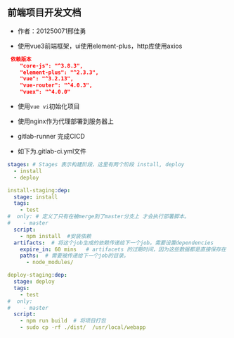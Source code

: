 ## 前端项目开发文档

- 作者：201250071邢佳勇

- 使用vue3前端框架，ui使用element-plus，http库使用axios

```json
 依赖版本
    "core-js": "^3.8.3",
    "element-plus": "^2.3.3",
    "vue": "^3.2.13",
    "vue-router": "^4.0.3",
    "vuex": "^4.0.0"
```

- 使用`vue vi`初始化项目

- 使用nginx作为代理部署到服务器上

- gitlab-runner 完成CICD
- 如下为.gitlab-ci.yml文件

```yml
stages: # Stages 表示构建阶段，这里有两个阶段 install, deploy
  - install
  - deploy

install-staging:dep:
  stage: install
  tags:
    - test
#  only: # 定义了只有在被merge到了master分支上 才会执行部署脚本。
#    - master
  script:
    - npm install  #安装依赖
  artifacts:  # 将这个job生成的依赖传递给下一个job。需要设置dependencies
    expire_in: 60 mins   # artifacets 的过期时间，因为这些数据都是直接保存在 Gitlab 机器上的，过于久远的资源就可以删除掉了
    paths:  # 需要被传递给下一个job的目录。
      - node_modules/

deploy-staging:dep:
  stage: deploy
  tags:
    - test
#  only:
#    - master
  script:
    - npm run build  # 将项目打包
    - sudo cp -rf ./dist/  /usr/local/webapp
```

